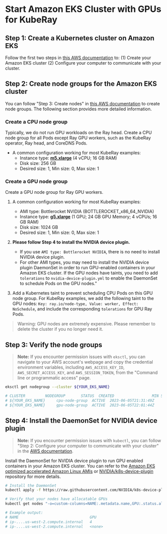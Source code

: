 # Start Amazon EKS Cluster with GPUs for KubeRay

## Step 1: Create a Kubernetes cluster on Amazon EKS

Follow the first two steps in [this AWS documentation](https://docs.aws.amazon.com/eks/latest/userguide/getting-started-console.html#)
to: (1) Create your Amazon EKS cluster (2) Configure your computer to communicate with your cluster.

## Step 2: Create node groups for the Amazon EKS cluster

You can follow "Step 3: Create nodes" in [this AWS documentation](https://docs.aws.amazon.com/eks/latest/userguide/getting-started-console.html#) to create node groups. The following section provides more detailed information.

### Create a CPU node group

Typically, we do not run GPU workloads on the Ray head. Create a CPU node group for all Pods except Ray GPU 
workers, such as the KubeRay operator, Ray head, and CoreDNS Pods.

* A common configuration working for most KubeRay examples:
  * Instance type: [**m5.xlarge**](https://aws.amazon.com/ec2/instance-types/m5/) (4 vCPU; 16 GB RAM)
  * Disk size: 256 GB
  * Desired size: 1, Min size: 0, Max size: 1

### Create a GPU node group

Create a GPU node group for Ray GPU workers.

1. A common configuration working for most KubeRay examples:
   * AMI type: Bottlerocket NVIDIA (BOTTLEROCKET_x86_64_NVIDIA)
   * Instance type: [**g5.xlarge**](https://aws.amazon.com/ec2/instance-types/g5/) (1 GPU; 24 GB GPU Memory; 4 vCPUs; 16 GB RAM)
   * Disk size: 1024 GB
   * Desired size: 1, Min size: 0, Max size: 1

2. **Please follow Step 4 to install the NVIDIA device plugin.**
   * If you use `AMI type: Bottlerocket NVIDIA`, there is no need to install NVIDIA device plugin.
   * For other AMI types, you may need to install the NVIDIA device plugin DaemonSet in order to run GPU-enabled containers in your Amazon EKS cluster.
   If the GPU nodes have taints, you need to add `tolerations` to `nvidia-device-plugin.yml` to enable the DaemonSet to schedule Pods on the GPU nodes."

3. Add a Kubernetes taint to prevent scheduling CPU Pods on this GPU node group. For KubeRay examples, we add the following taint to the GPU nodes: `Key: ray.io/node-type, Value: worker, Effect: NoSchedule`, and include the corresponding `tolerations` for GPU Ray Pods.

> Warning: GPU nodes are extremely expensive. Please remember to delete the cluster if you no longer need it.

## Step 3: Verify the node groups

> **Note:** If you encounter permission issues with `eksctl`, you can navigate to your AWS account's webpage and copy the
credential environment variables, including `AWS_ACCESS_KEY_ID`, `AWS_SECRET_ACCESS_KEY`, and `AWS_SESSION_TOKEN`,
from the "Command line or programmatic access" page.

```sh
eksctl get nodegroup --cluster ${YOUR_EKS_NAME}

# CLUSTER         NODEGROUP       STATUS  CREATED                 MIN SIZE        MAX SIZE        DESIRED CAPACITY        INSTANCE TYPE   IMAGE ID                        ASG NAME                           TYPE
# ${YOUR_EKS_NAME}     cpu-node-group  ACTIVE  2023-06-05T21:31:49Z    0               1               1                       m5.xlarge       AL2_x86_64                      eks-cpu-node-group-...     managed
# ${YOUR_EKS_NAME}     gpu-node-group  ACTIVE  2023-06-05T22:01:44Z    0               1               1                       g5.12xlarge     BOTTLEROCKET_x86_64_NVIDIA      eks-gpu-node-group-...     managed
```

## Step 4: Install the DaemonSet for NVIDIA device plugin

> **Note:** If you encounter permission issues with `kubectl`, you can follow "Step 2: Configure your computer to communicate with your cluster"
in the [AWS documentation](https://docs.aws.amazon.com/eks/latest/userguide/getting-started-console.html#).

Install the DaemonSet for NVIDIA device plugin to run GPU enabled containers in your Amazon EKS cluster. You can refer to the [Amazon EKS optimized accelerated Amazon Linux AMIs](https://docs.aws.amazon.com/eks/latest/userguide/eks-optimized-ami.html#gpu-ami)
or [NVIDIA/k8s-device-plugin](https://github.com/NVIDIA/k8s-device-plugin) repository for more details.

```sh
# Install the DaemonSet
kubectl apply -f https://raw.githubusercontent.com/NVIDIA/k8s-device-plugin/v0.9.0/nvidia-device-plugin.yml

# Verify that your nodes have allocatable GPUs 
kubectl get nodes "-o=custom-columns=NAME:.metadata.name,GPU:.status.allocatable.nvidia\.com/gpu"

# Example output:
# NAME                                GPU
# ip-....us-west-2.compute.internal   4
# ip-....us-west-2.compute.internal   <none>
```